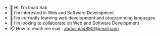 - 👋 Hi, I’m Imad Sab
- 👀 I’m interested in Web and Software Development
- 🌱 I’m currently learning web development and programming languages
- 💞️ I’m looking to collaborate on Web and Software Development
- 📫 How to reach me 
mail : abdulimad890@gmail.com 

<!---
imads33/imads33 is a ✨ special ✨ repository because its `README.md` (this file) appears on your GitHub profile.
You can click the Preview link to take a look at your changes.
--->
